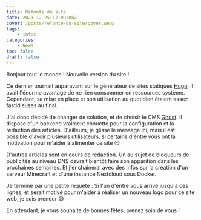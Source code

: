 ```yaml
---
title: Refonte du site
date: 2023-12-25T17:09:08Z
cover: /posts/refonte-du-site/cover.webp
tags:
    - infos
categories:
    - News
toc: false
draft: false
---
```


Bonjour tout le monde ! Nouvelle version du site !

Ce dernier tournait auparavant sur le générateur de sites statiques [Hugo](https://gohugo.io/). Il avait l'énorme avantage de ne rien consommer en ressources système. Cependant, sa mise en place et son utilisation au quotidien étaient assez fastidieuses au final.

J'ai donc décidé de changer de solution, et de choisir le CMS [Ghost](https://ghost.org/). Il dispose d'un backend vraiment chouette pour la configuration et la rédaction des articles. D'ailleurs, je glisse le message ici, mais il est possible d'avoir plusieurs utilisateurs, si certains d'entre vous ont la motivation pour m'aider à alimenter ce site :smirk:

D'autres articles sont en cours de rédaction. Un au sujet de bloqueurs de publicités au niveau DNS devrait bientôt faire son apparition dans les prochaines semaines. Et j'enchainerai avec des infos sur la création d'un serveur Minecraft et d'une instance Nextcloud sous Docker.

Je termine par une petite requête : Si l'un d'entre vous arrive jusqu'à ces lignes, et serait motivé pour m'aider à réaliser un nouveau logo pour ce site web, je suis preneur :sweat_smile:

En attendant, je vous souhaite de bonnes fêtes, prenez soin de vous !

